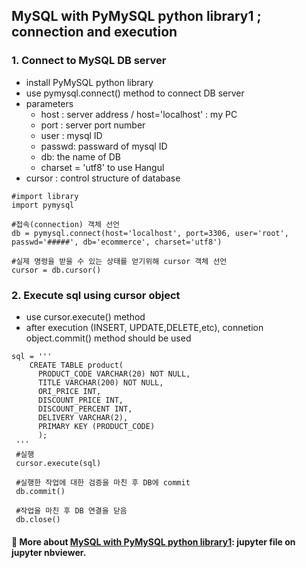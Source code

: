 MySQL with PyMySQL python library1 ; connection and execution
---------------------------------------------------------------

### 1. Connect to MySQL DB server
  + install PyMySQL python library
  + use pymysql.connect() method to connect DB server
  + parameters
    - host : server address / host='localhost' : my PC
    - port : server port number
    - user : mysql ID
    - passwd: passward of mysql ID
    - db: the name of DB
    - charset = 'utf8' to use Hangul
  + cursor : control structure of database
  ~~~
 #import library 
 import pymysql
 
 #접속(connection) 객체 선언
 db = pymysql.connect(host='localhost', port=3306, user='root', passwd='#####', db='ecommerce', charset='utf8')
 
 #실제 명령을 받을 수 있는 상태를 얻기위해 cursor 객체 선언
 cursor = db.cursor()
 ~~~
 ### 2. Execute sql using cursor object
 
  + use cursor.execute() method 
  + after execution (INSERT, UPDATE,DELETE,etc), connetion object.commit() method should be used 
  
  ~~~
  sql = '''
      CREATE TABLE product(
        PRODUCT_CODE VARCHAR(20) NOT NULL,
        TITLE VARCHAR(200) NOT NULL,
        ORI_PRICE INT,
        DISCOUNT_PRICE INT,
        DISCOUNT_PERCENT INT,
        DELIVERY VARCHAR(2),
        PRIMARY KEY (PRODUCT_CODE)
        );
   '''
   #실행
   cursor.execute(sql)
   
   #실행한 작업에 대한 검증을 마친 후 DB에 commit 
   db.commit()
   
   #작업을 마친 후 DB 연결을 닫음 
   db.close()
   ~~~
    
 #### :page_facing_up: More about [MySQL with PyMySQL python library1](https://nbviewer.jupyter.org/gist/haeunello/f86c0e1438bb3b031dd8e4ceac1ea299): jupyter file on jupyter nbviewer.  
 
 
 
